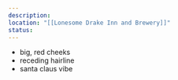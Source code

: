 ```yaml
---
description:  
location: "[[Lonesome Drake Inn and Brewery]]"
status: 
---
```

- big, red cheeks
- receding hairline
- santa claus vibe
